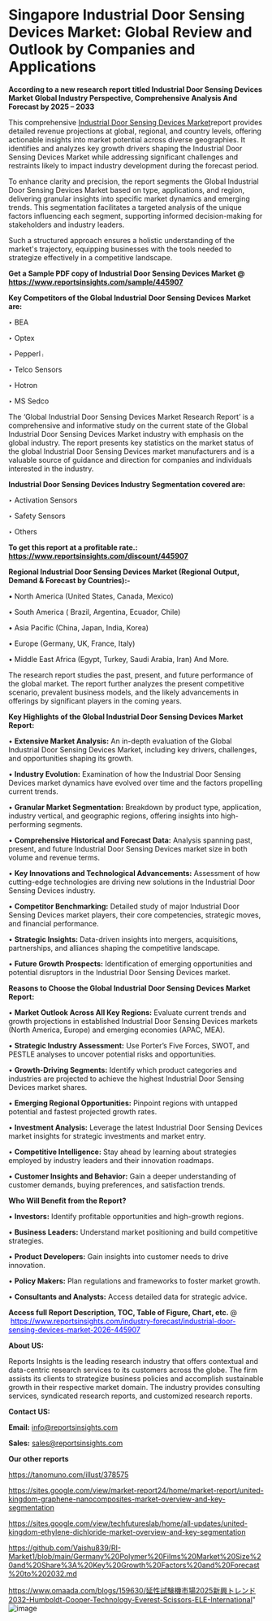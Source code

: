 # Singapore Industrial Door Sensing Devices Market: Global Review and Outlook by Companies and Applications

<strong>According to a new research report titled Industrial Door Sensing Devices Market Global Industry Perspective, Comprehensive Analysis And Forecast by 2025 – 2033</strong>

This comprehensive <a href=https://www.reportsinsights.com/sample/445907>Industrial Door Sensing Devices Market</a>report provides detailed revenue projections at global, regional, and country levels, offering actionable insights into market potential across diverse geographies. It identifies and analyzes key growth drivers shaping the Industrial Door Sensing Devices Market while addressing significant challenges and restraints likely to impact industry development during the forecast period.

To enhance clarity and precision, the report segments the Global Industrial Door Sensing Devices Market based on type, applications, and region, delivering granular insights into specific market dynamics and emerging trends. This segmentation facilitates a targeted analysis of the unique factors influencing each segment, supporting informed decision-making for stakeholders and industry leaders.

Such a structured approach ensures a holistic understanding of the market's trajectory, equipping businesses with the tools needed to strategize effectively in a competitive landscape.

<strong>Get a Sample PDF copy of Industrial Door Sensing Devices Market </strong><strong>@<a href=https://www.reportsinsights.com/sample/445907 style=color:#0000ff;> https://www.reportsinsights.com/sample/445907</a></strong></font>

<strong>Key Competitors of the Global Industrial Door Sensing Devices Market are:</strong>

‣ BEA

‣ Optex

‣ Pepperlᛧ

‣ Telco Sensors

‣ Hotron

‣ MS Sedco

The ‘Global Industrial Door Sensing Devices Market Research Report’ is a comprehensive and informative study on the current state of the Global Industrial Door Sensing Devices Market industry with emphasis on the global industry. The report presents key statistics on the market status of the global Industrial Door Sensing Devices market manufacturers and is a valuable source of guidance and direction for companies and individuals interested in the industry.

<strong>Industrial Door Sensing Devices Industry Segmentation covered are:</strong>

‣ Activation Sensors

‣ Safety Sensors

‣ Others

<strong>To get this report at a profitable rate.: <a href=https://www.reportsinsights.com/discount/445907 style=color:#0000ff;>https://www.reportsinsights.com/discount/445907</a></strong></font>

<strong>Regional Industrial Door Sensing Devices Market (Regional Output, Demand &amp; Forecast by Countries):-</strong>

• North America (United States, Canada, Mexico)

• South America ( Brazil, Argentina, Ecuador, Chile)

• Asia Pacific (China, Japan, India, Korea)

• Europe (Germany, UK, France, Italy)

• Middle East Africa (Egypt, Turkey, Saudi Arabia, Iran) And More.

The research report studies the past, present, and future performance of the global market. The report further analyzes the present competitive scenario, prevalent business models, and the likely advancements in offerings by significant players in the coming years.

<strong>Key Highlights of the Global Industrial Door Sensing Devices Market Report:</strong>

• <strong>Extensive Market Analysis:</strong> An in-depth evaluation of the Global Industrial Door Sensing Devices Market, including key drivers, challenges, and opportunities shaping its growth.

• <strong>Industry Evolution:</strong> Examination of how the Industrial Door Sensing Devices market dynamics have evolved over time and the factors propelling current trends.

• <strong>Granular Market Segmentation:</strong> Breakdown by product type, application, industry vertical, and geographic regions, offering insights into high-performing segments.

• <strong>Comprehensive Historical and Forecast Data:</strong> Analysis spanning past, present, and future Industrial Door Sensing Devices market size in both volume and revenue terms.

• <strong>Key Innovations and Technological Advancements:</strong> Assessment of how cutting-edge technologies are driving new solutions in the Industrial Door Sensing Devices industry.

• <strong>Competitor Benchmarking:</strong> Detailed study of major Industrial Door Sensing Devices market players, their core competencies, strategic moves, and financial performance.

• <strong>Strategic Insights:</strong> Data-driven insights into mergers, acquisitions, partnerships, and alliances shaping the competitive landscape.

• <strong>Future Growth Prospects:</strong> Identification of emerging opportunities and potential disruptors in the Industrial Door Sensing Devices market.

<strong>Reasons to Choose the Global Industrial Door Sensing Devices Market Report:</strong>

• <strong>Market Outlook Across All Key Regions:</strong> Evaluate current trends and growth projections in established Industrial Door Sensing Devices markets (North America, Europe) and emerging economies (APAC, MEA).

• <strong>Strategic Industry Assessment:</strong> Use Porter’s Five Forces, SWOT, and PESTLE analyses to uncover potential risks and opportunities.

• <strong>Growth-Driving Segments:</strong> Identify which product categories and industries are projected to achieve the highest Industrial Door Sensing Devices market shares.

• <strong>Emerging Regional Opportunities:</strong> Pinpoint regions with untapped potential and fastest projected growth rates.

• <strong>Investment Analysis:</strong> Leverage the latest Industrial Door Sensing Devices market insights for strategic investments and market entry.

• <strong>Competitive Intelligence:</strong> Stay ahead by learning about strategies employed by industry leaders and their innovation roadmaps.

• <strong>Customer Insights and Behavior:</strong> Gain a deeper understanding of customer demands, buying preferences, and satisfaction trends.

<strong>Who Will Benefit from the Report?</strong>

• <strong>Investors:</strong> Identify profitable opportunities and high-growth regions.

• <strong>Business Leaders:</strong> Understand market positioning and build competitive strategies.

• <strong>Product Developers:</strong> Gain insights into customer needs to drive innovation.

• <strong>Policy Makers:</strong> Plan regulations and frameworks to foster market growth.

• <strong>Consultants and Analysts:</strong> Access detailed data for strategic advice.
</ul>
<strong>Access full Report Description, TOC, Table of Figure, Chart, etc. </strong>@  <a href=https://www.reportsinsights.com/industry-forecast/industrial-door-sensing-devices-market-2026-445907 style=color:#0000ff;>https://www.reportsinsights.com/industry-forecast/industrial-door-sensing-devices-market-2026-445907</a></font>

<strong><strong>About US</strong>:</strong>

Reports Insights is the leading research industry that offers contextual and data-centric research services to its customers across the globe. The firm assists its clients to strategize business policies and accomplish sustainable growth in their respective market domain. The industry provides consulting services, syndicated research reports, and customized research reports.

<strong>Contact US:</strong>

<p class=""""><b>Email:</b> <a href=mailto:info@reportsinsights.com>info@reportsinsights.com</a></p>
<p class=""""><b>Sales:</b> <a href=mailto:sales@reportsinsights.com>sales@reportsinsights.com</a></p>

<strong>Our other reports</strong>

<a href=https://tanomuno.com/illust/378575>https://tanomuno.com/illust/378575</a>

<a href=https://sites.google.com/view/market-report24/home/market-report/united-kingdom-graphene-nanocomposites-market-overview-and-key-segmentation>https://sites.google.com/view/market-report24/home/market-report/united-kingdom-graphene-nanocomposites-market-overview-and-key-segmentation</a>

<a href=https://sites.google.com/view/techfutureslab/home/all-updates/united-kingdom-ethylene-dichloride-market-overview-and-key-segmentation>https://sites.google.com/view/techfutureslab/home/all-updates/united-kingdom-ethylene-dichloride-market-overview-and-key-segmentation</a>

<a href=https://github.com/Vaishu839/RI-Market1/blob/main/Germany%20Polymer%20Films%20Market%20Size%20and%20Share%3A%20Key%20Growth%20Factors%20and%20Forecast%20to%202032.md>https://github.com/Vaishu839/RI-Market1/blob/main/Germany%20Polymer%20Films%20Market%20Size%20and%20Share%3A%20Key%20Growth%20Factors%20and%20Forecast%20to%202032.md</a>

<a href=https://www.omaada.com/blogs/159630/延性試験機市場2025新興トレンド2032-Humboldt-Cooper-Technology-Everest-Scissors-ELE-International>https://www.omaada.com/blogs/159630/延性試験機市場2025新興トレンド2032-Humboldt-Cooper-Technology-Everest-Scissors-ELE-International</a>"
![image](https://github.com/user-attachments/assets/8d37c2e3-53b0-4a50-89e0-a82680a77f80)
